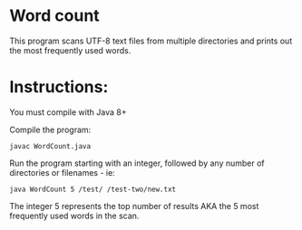 # Word count

This program scans UTF-8 text files from multiple directories and
prints out the most frequently used words.

# Instructions:
You must compile with Java 8+

Compile the program:
```
javac WordCount.java
```

Run the program starting with an integer, followed by any number of directories or filenames - ie:
```
java WordCount 5 /test/ /test-two/new.txt
```
The integer 5 represents the top number of results AKA the 5 most frequently used words in the scan.
